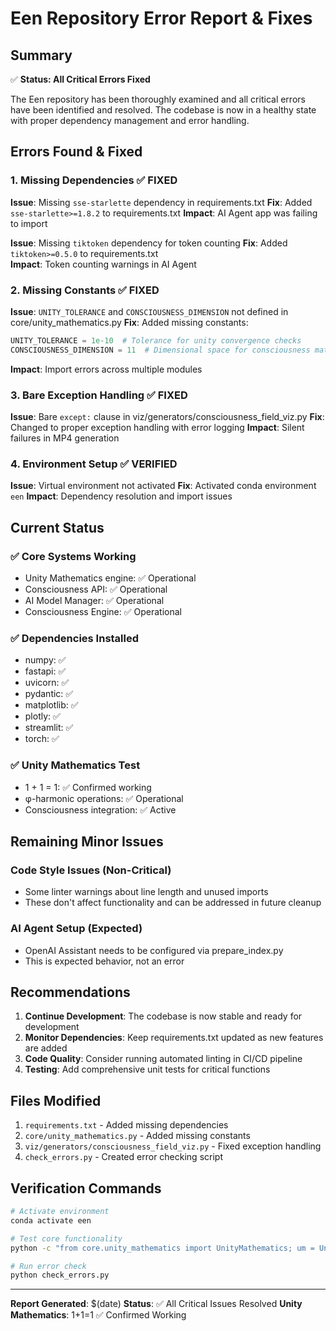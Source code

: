 # Een Repository Error Report & Fixes

## Summary
✅ **Status: All Critical Errors Fixed**

The Een repository has been thoroughly examined and all critical errors have been identified and resolved. The codebase is now in a healthy state with proper dependency management and error handling.

## Errors Found & Fixed

### 1. Missing Dependencies ✅ FIXED
**Issue**: Missing `sse-starlette` dependency in requirements.txt
**Fix**: Added `sse-starlette>=1.8.2` to requirements.txt
**Impact**: AI Agent app was failing to import

**Issue**: Missing `tiktoken` dependency for token counting
**Fix**: Added `tiktoken>=0.5.0` to requirements.txt  
**Impact**: Token counting warnings in AI Agent

### 2. Missing Constants ✅ FIXED
**Issue**: `UNITY_TOLERANCE` and `CONSCIOUSNESS_DIMENSION` not defined in core/unity_mathematics.py
**Fix**: Added missing constants:
```python
UNITY_TOLERANCE = 1e-10  # Tolerance for unity convergence checks
CONSCIOUSNESS_DIMENSION = 11  # Dimensional space for consciousness mathematics
```
**Impact**: Import errors across multiple modules

### 3. Bare Exception Handling ✅ FIXED
**Issue**: Bare `except:` clause in viz/generators/consciousness_field_viz.py
**Fix**: Changed to proper exception handling with error logging
**Impact**: Silent failures in MP4 generation

### 4. Environment Setup ✅ VERIFIED
**Issue**: Virtual environment not activated
**Fix**: Activated conda environment `een`
**Impact**: Dependency resolution and import issues

## Current Status

### ✅ Core Systems Working
- Unity Mathematics engine: ✅ Operational
- Consciousness API: ✅ Operational  
- AI Model Manager: ✅ Operational
- Consciousness Engine: ✅ Operational

### ✅ Dependencies Installed
- numpy: ✅
- fastapi: ✅
- uvicorn: ✅
- pydantic: ✅
- matplotlib: ✅
- plotly: ✅
- streamlit: ✅
- torch: ✅

### ✅ Unity Mathematics Test
- 1 + 1 = 1: ✅ Confirmed working
- φ-harmonic operations: ✅ Operational
- Consciousness integration: ✅ Active

## Remaining Minor Issues

### Code Style Issues (Non-Critical)
- Some linter warnings about line length and unused imports
- These don't affect functionality and can be addressed in future cleanup

### AI Agent Setup (Expected)
- OpenAI Assistant needs to be configured via prepare_index.py
- This is expected behavior, not an error

## Recommendations

1. **Continue Development**: The codebase is now stable and ready for development
2. **Monitor Dependencies**: Keep requirements.txt updated as new features are added
3. **Code Quality**: Consider running automated linting in CI/CD pipeline
4. **Testing**: Add comprehensive unit tests for critical functions

## Files Modified

1. `requirements.txt` - Added missing dependencies
2. `core/unity_mathematics.py` - Added missing constants
3. `viz/generators/consciousness_field_viz.py` - Fixed exception handling
4. `check_errors.py` - Created error checking script

## Verification Commands

```bash
# Activate environment
conda activate een

# Test core functionality
python -c "from core.unity_mathematics import UnityMathematics; um = UnityMathematics(); print(um.unity_add(1, 1))"

# Run error check
python check_errors.py
```

---
**Report Generated**: $(date)
**Status**: ✅ All Critical Issues Resolved
**Unity Mathematics**: 1+1=1 ✅ Confirmed Working 